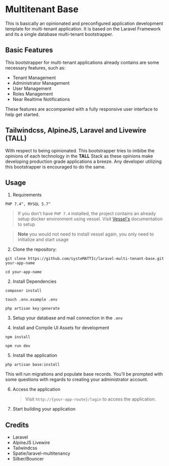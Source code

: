 # Multitenant Base

This is basically an opinionated and preconfigured application development template for multi-tenant application. It is based on the Laravel Framework and its a single database multi-tenant bootstrapper.

## Basic Features

This bootstrapper for multi-tenant applications already contains are some necessary features, such as:

-   Tenant Management
-   Administrator Management
-   User Management
-   Roles Management
-   Near Realtime Notifications

These features are accompanied with a fully responsive user interface to help get started.

## Tailwindcss, AlpineJS, Laravel and Livewire (TALL)

With respect to being opinionated. This bootstrapper tries to imbibe the opinions of each technology in the **TALL** Stack as these opinions make developing production grade applications a breeze.
Any developer utilizing this bootstrapper is encouraged to do the same.

## Usage

1.  Requirements

```
PHP 7.4^, MYSQL 5.7^
```

> If you don't have `PHP 7.4` installed, the project contains an already setup docker environment using vessel. Visit [Vessel's](https://vessel.shippingdocker.com/docs/get-started/#initialize) documentation to setup

> **Note** you would not need to install vessel again, you only need to initialize and start usage

2.  Clone the repository:

```
git clone https://github.com/systeMATTIc/laravel-multi-tenant-base.git your-app-name

cd your-app-name
```

2.  Install Dependencies

```
composer install

touch .env.example .env

php artisan key:generate
```

3. Setup your database and mail connection in the `.env`

4. Install and Compile UI Assets for development

```
npm install

npm run dev
```

5. Install the application

```
php artisan base:install
```

This will run migrations and populate base records. You'll be prompted with some questions with regards to creating your administrator account.

6. Access the application

    > Visit `http://{your-app-route}/login` to access the application.

7. Start building your application

## Credits

-   Laravel
-   AlpineJS Livewire
-   Tailwindcss
-   Spatie/laravel-multitenancy
-   Silber/Bouncer
